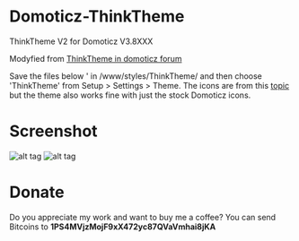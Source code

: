 # Domoticz-ThinkTheme
ThinkTheme V2 for Domoticz V3.8XXX

Modyfied from [ThinkTheme in domoticz forum](http://www.domoticz.com/forum/viewtopic.php?f=8&t=7863)

Save the files below ' in /www/styles/ThinkTheme/ and then choose 'ThinkTheme' from Setup > Settings > Theme. The icons are from this [topic](http://domoticz.com/forum/viewtopic.php?f=8&t=7749) but the theme also works fine with just the stock Domoticz icons.

# Screenshot
![alt tag](http://www.accentaplast.se/wordpress/wp-content/uploads/2017/11/ThinkTheme.jpg)
![alt tag](http://www.accentaplast.se/wordpress/wp-content/uploads/2017/11/ThinkTheme_settings.png)
# Donate
Do you appreciate my work and want to buy me a coffee? You can send Bitcoins to <b>1PS4MVjzMojF9xX472yc87QVaVmhai8jKA</b>
